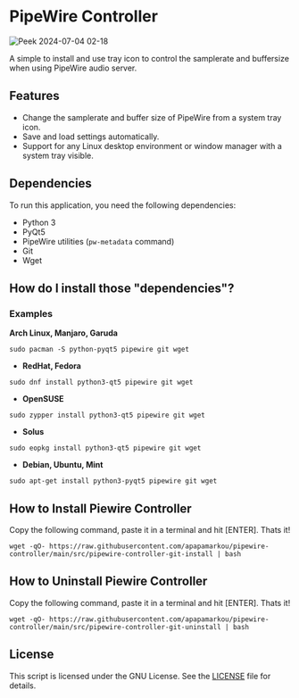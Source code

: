 # PipeWire Controller

![Peek 2024-07-04 02-18](https://github.com/apapamarkou/pipewire_controller/assets/42995877/32536db2-a461-4078-896c-573e77dd7092)

A simple to install and use tray icon to control the samplerate and buffersize when using PipeWire audio server.

## Features

- Change the samplerate and buffer size of PipeWire from a system tray icon.
- Save and load settings automatically.
- Support for any Linux desktop environment or window manager with a system tray visible.

## Dependencies

To run this application, you need the following dependencies:

- Python 3
- PyQt5
- PipeWire utilities (`pw-metadata` command)
- Git
- Wget

## How do I install those "dependencies"?

### Examples

**Arch Linux, Manjaro, Garuda**
```
sudo pacman -S python-pyqt5 pipewire git wget
```

- **RedHat, Fedora** 
```
sudo dnf install python3-qt5 pipewire git wget
```

- **OpenSUSE** 
```
sudo zypper install python3-qt5 pipewire git wget
```

- **Solus** 
```
sudo eopkg install python3-qt5 pipewire git wget
```

- **Debian, Ubuntu, Mint** 
```
sudo apt-get install python3-pyqt5 pipewire git wget
```

## How to Install Piewire Controller

Copy the following command, paste it in a terminal and hit [ENTER]. Thats it!
```
wget -qO- https://raw.githubusercontent.com/apapamarkou/pipewire-controller/main/src/pipewire-controller-git-install | bash
```

## How to Uninstall Piewire Controller

Copy the following command, paste it in a terminal and hit [ENTER]. Thats it!
```
wget -qO- https://raw.githubusercontent.com/apapamarkou/pipewire-controller/main/src/pipewire-controller-git-uninstall | bash
```

## License

This script is licensed under the GNU License. See the [LICENSE](LICENSE) file for details.


